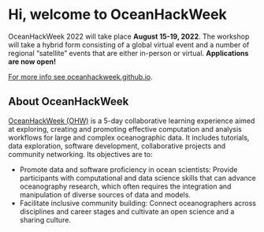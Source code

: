 # Hi, welcome to OceanHackWeek

OceanHackWeek 2022 will take place **August 15-19, 2022**. The workshop will take a hybrid form consisting of a global virtual event and a number of regional “satellite” events that are either in-person or virtual. **Applications are now open!**

[For more info see oceanhackweek.github.io](https://oceanhackweek.github.io/).

## About OceanHackWeek

[OceanHackWeek (OHW)](https://oceanhackweek.github.io/about/index) is a 5-day collaborative learning experience aimed at exploring,
creating and promoting effective computation and analysis workflows for
large and complex oceanographic data. It includes tutorials, data exploration, software development, collaborative projects and community networking.
Its objectives are to:
				
- Promote data and software proficiency in ocean scientists: Provide participants with computational and data science skills that can advance oceanography research, which often requires the integration and manipulation of diverse sources of data and models.
- Facilitate inclusive community building: Connect oceanographers across disciplines and career stages and cultivate an open science and a sharing culture.
